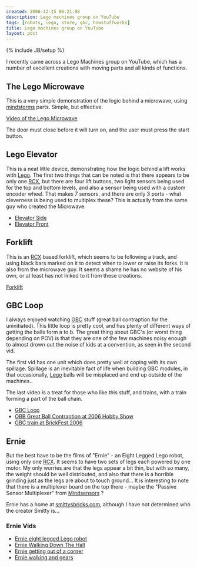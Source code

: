 ```yaml
---
created: 2006-12-15 06:21:08
description: Lego machines group on YouTube
tags: [robots, lego, store, gbc, howstuffworks]
title: Lego machines group on YouTube
layout: post
---
```

{% include JB/setup %}

I recently came across a Lego Machines group on YouTube, which has a number of excellent creations with moving parts and all kinds of functions.

## The Lego Microwave

This is a very simple demonstration of the logic behind a microwave, using [mindstorms](/wiki/mindstorms.html) parts. Simple, but effective.

[Video of the Lego Microwave](http://www.youtube.com/watch?v=CSh0mvlnP38)

The door must close before it will turn on, and the user must press the start button.

## Lego Elevator

This is a neat little device, demonstrating how the logic behind a lift works with [Lego](/wiki/lego.html). The first two things that can be noted is that there appears to be only one [RCX](/wiki/rcx.html), but there are four lift buttons, two light sensors being used for the top and bottom levels, and also a sensor being used with a custom encoder wheel. That makes 7 sensors, and there are only 3 ports - what cleverness is being used to multiplex these? This is actually from the same guy who created the Microwave.

* [Elevator Side](http://www.youtube.com/watch?v=Vogq1SXg-i8)
* [Elevator Front](http://www.youtube.com/watch?v=SGHmQ9U6KG8)

## Forklift

This is an [RCX](/wiki/rcx.html "The Lego RCX") based forklift, which seems to be following a track, and using black bars marked on it to detect when to lower or raise its forks. It is also from the microwave guy. It seems a shame he has no website of his own, or at least has not linked to it from these creations.

[Forklift](http://www.youtube.com/watch?v=DO1jnBtM87k)

## GBC Loop

I always enjoyed watching [GBC](/wiki/great_ball_contraption.html "Great Ball Contraption") stuff (great ball contraption for the uninitiated). This little loop is pretty cool, and has plenty of different ways of getting the balls form a to b. The great thing about GBC's (or worst thing depending on POV) is that they are one of the few machines noisy enough to almost drown out the noise of kids at a convention, as seen in the second vid.

The first vid has one unit which does pretty well at coping with its own spillage. Spillage is an inevitable fact of life when building GBC modules, in that occasionally, [Lego](/wiki/lego.html "The best known construction toy") balls will be misplaced and end up outside of the machines..

The last video is a treat for those who like this stuff, and trains, with a train forming a part of the ball chain.

* [GBC Loop](http://www.youtube.com/watch?v=V0an8pelMSQ)
* [OBB Great Ball Contraption at 2006 Hobby Show](http://www.youtube.com/watch?v=RnX5e_a82f8)
* [GBC train at BrickFest 2006](http://www.youtube.com/watch?v=1a1zQXgtuFs)

## Ernie

But the best have to be the films of "Ernie" - an Eight Legged Lego  robot, using only one [RCX](/wiki/rcx.html "The Lego RCX"). It seems to have two sets of legs each powered by one motor. My only worries are that the legs appear a bit thin, but with so many, the weight should be well distributed, and also that there is a horrible grinding just as the legs are about to touch ground... It is interesting to note that there is a multiplexer board on the top there - maybe the "Passive Sensor Multiplexer" from [Mindsensors](http://mindsensors.com/index.php?module=pagemaster&amp;PAGE_user_op=view_page&amp;PAGE_id=21) ?

Ernie has a home at [smittysbricks.com](http://www.smittysbricks.com/?page_id=5), although I have not determined who the creator Smitty is...

### Ernie Vids

* [Ernie eight legged Lego robot](http://www.youtube.com/watch?v=DIRubR3MMRo)
* [Ernie Walking Down The Hall](http://www.youtube.com/watch?v=1v6MC5Vvc6g&amp;NR)
* [Ernie getting out of a corner](http://www.youtube.com/watch?v=biGle0peARE&amp;NR)
* [Ernie walking and gears](http://www.youtube.com/watch?v=h982sFGPxOk)
